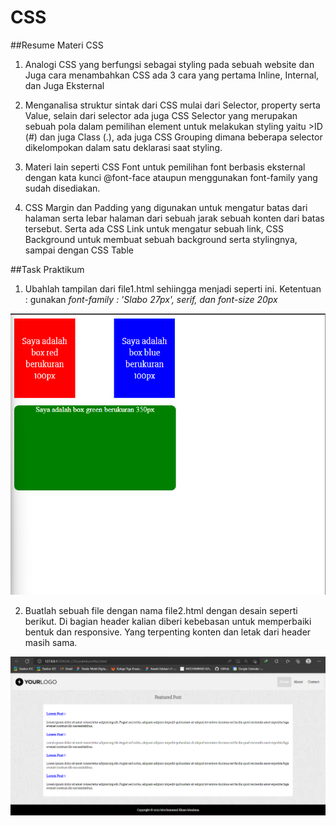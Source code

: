 # CSS

##Resume Materi CSS

1. Analogi CSS yang berfungsi sebagai styling pada sebuah website dan Juga cara menambahkan CSS ada 3 cara yang pertama Inline, Internal, dan Juga Eksternal

2. Menganalisa struktur sintak dari CSS mulai dari Selector, property serta Value, selain dari selector ada juga CSS Selector yang merupakan sebuah pola dalam pemilihan element untuk melakukan styling yaitu >ID (#) dan juga Class (.), ada juga CSS Grouping dimana beberapa selector dikelompokan dalam satu deklarasi saat styling.

3. Materi lain seperti CSS Font untuk pemilihan font berbasis eksternal dengan kata kunci @font-face ataupun menggunakan font-family yang sudah disediakan.

4. CSS Margin dan Padding yang digunakan untuk mengatur batas dari halaman serta lebar halaman dari sebuah jarak sebuah konten dari batas tersebut. Serta ada CSS Link untuk mengatur sebuah link, CSS Background untuk membuat sebuah background serta stylingnya, sampai dengan CSS Table

##Task Praktikum

1. Ubahlah tampilan dari file1.html sehiingga menjadi seperti ini. Ketentuan : gunakan *font-family : 'Slabo 27px', serif, dan font-size 20px*

![Task Number 1](SS_Praktikum/Screenshot%202022-08-29%20231308.png)

2. Buatlah sebuah file dengan nama file2.html dengan desain seperti berikut. Di bagian header kalian diberi kebebasan untuk memperbaiki bentuk dan responsive. Yang terpenting konten dan letak dari header masih sama.

![Task Number 2](SS_Praktikum/Screenshot%202022-08-30%20132737.png)